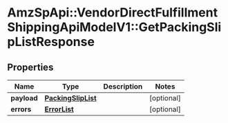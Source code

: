 # AmzSpApi::VendorDirectFulfillmentShippingApiModelV1::GetPackingSlipListResponse

## Properties
Name | Type | Description | Notes
------------ | ------------- | ------------- | -------------
**payload** | [**PackingSlipList**](PackingSlipList.md) |  | [optional] 
**errors** | [**ErrorList**](ErrorList.md) |  | [optional] 

